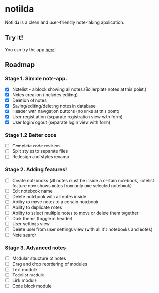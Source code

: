# notilda

Notilda is a clean and user-friendly note-taking application.

## Try it!

You can try the app [here](https://yaripey.github.io/notilda)!

## Roadmap

### Stage 1. Simple note-app.

- [x] Notelist - a block showing all notes.(Boilerplate notes at this point.)
- [x] Notes creation (includes editing)
- [x] Deletion of notes
- [x] Saving/editing/deleting notes in database
- [x] Header with navigation buttons (no links at this point)
- [x] User registration (separate registration view with form)
- [x] User login/logout (separate login view with form)

### Stage 1.2 Better code

- [ ] Complete code revision
- [ ] Split styles to separate files
- [ ] Redesign and styles revamp

### Stage 2. Adding features!

- [ ] Create notebooks (all notes must be inside a certain notebook, notelist feature now shows notes from only one selected notebook)
- [ ] Edit notebook name
- [ ] Delete notebook with all notes inside
- [ ] Ability to move notes to a certain notebook
- [ ] Ability to duplicate notes
- [ ] Ability to select multiple notes to move or delete them together
- [ ] Dark theme (toggle in header)
- [ ] User settings view
- [ ] Delete user from user settings view (with all it's notebooks and notes)
- [ ] Note search

### Stage 3. Advanced notes

- [ ] Modular structure of notes
- [ ] Drag and drop reordering of modules
- [ ] Text module
- [ ] Todolist module
- [ ] Link module
- [ ] Code block module

